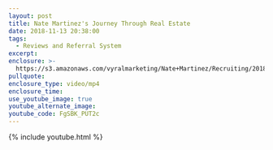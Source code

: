 ```yaml
---
layout: post
title: Nate Martinez's Journey Through Real Estate
date: 2018-11-13 20:38:00
tags:
  - Reviews and Referral System
excerpt:
enclosure: >-
  https://s3.amazonaws.com/vyralmarketing/Nate+Martinez/Recruiting/2018/Valley+of+the+Sun+Real+Estate+Agent-+Nate+Martinez%2527s+Journey+Through+Real+Estate.mp4
pullquote:
enclosure_type: video/mp4
enclosure_time:
use_youtube_image: true
youtube_alternate_image:
youtube_code: FgSBK_PUT2c
---
```


{% include youtube.html %}